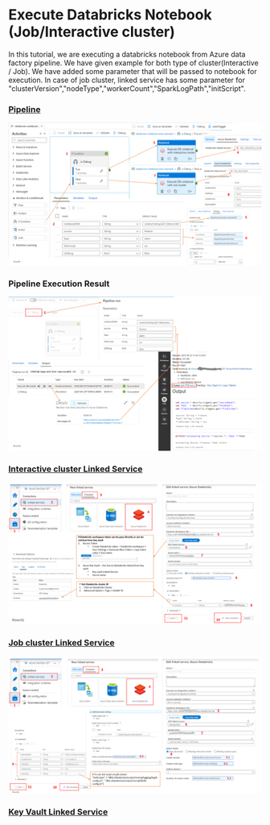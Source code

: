 # Execute Databricks Notebook (Job/Interactive cluster)
In this tutorial, we are executing a databricks notebook from Azure data factory pipeline. We have given example for both type of cluster(Interactive / Job). We have added some parameter that will be passed to notebook for execution. In case of job cluster, linked service has some parameter for "clusterVersion","nodeType","workerCount","SparkLogPath","initScript".

### [Pipeline](pipeline/databricks-notebook-exec-example.json) 
![databricks-notebook-exec-pipeline](images/databricks-notebook-exec-pipeline.png "databricks-notebook-exec-pipeline")
### Pipeline Execution Result
![databricks-notebook-exec-pipeline](images/databricks-pipeline-exec-result.png "databricks-notebook-exec-pipeline")

### [Interactive cluster Linked Service](linkedService/Dev_Interactive_cluster.json)
![Databricks-Interactive-Cluster-Linked-Service](images/Databricks-Interactive-Cluster-Linked-Service.png "Databricks-Interactive-Cluster-Linked-Service")
### [Job cluster Linked Service](linkedService/Dev_Job_Cluster.json)
![Databricks-Job-Cluster-Linked-Service](images/Databricks-Job-Cluster-Linked-Service.png "Databricks-Job-Cluster-Linked-Service")
### [Key Vault Linked Service](linkedService/DevKeyVault.json)

